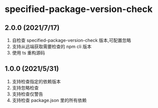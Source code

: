 # specified-package-version-check

## 2.0.0 (2021/7/17)

1. 自检查 specified-package-version-check 版本,可配置忽略
2. 支持从远端获取需要检查的 npm cli 版本
3. 使用 ts 重构源码

## 1.0.0 (2021/5/31)

1. 支持检查指定的依赖版本
2. 支持忽略检查
3. 支持检查仅警告
4. 支持检查 package.json 里的所有依赖
